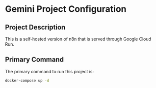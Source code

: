 # Gemini Project Configuration

## Project Description
This is a self-hosted version of n8n that is served through Google Cloud Run.

## Primary Command
The primary command to run this project is:
```bash
docker-compose up -d
```